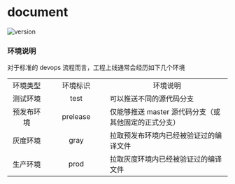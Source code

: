 # document
![version](https://img.shields.io/badge/architecture-CSO-DAC9A6.svg)


### 环境说明
对于标准的 devops 流程而言，工程上线通常会经历如下几个环境  

<table>
    <tbody>
        <tr>
            <td width=150 align=center>环境类型</td>
            <td width=200 align=center>环境标识</td>
            <td width=548 align=center>环境说明</td>
        </tr>
        <tr>
            <td width=150 align=center>测试环境</td>
            <td width=200 align=center>test</td>
            <td width=548>可以推送不同的源代码分支</td>
        </tr>
        <tr>
            <td width=150 align=center>预发布环境</td>
            <td width=200 align=center>prelease</td>
            <td width=548>仅能够推送 master 源代码分支（或其他固定的正式分支）</td>
        </tr>
        <tr>
            <td width=150 align=center>灰度环境</td>
            <td width=200 align=center>gray</td>
            <td width=548>拉取预发布环境内已经被验证过的编译文件</td>
        </tr>
        <tr>
            <td width=150 align=center>生产环境</td>
            <td width=200 align=center>prod</td>
            <td width=548>拉取灰度环境内已经被验证过的编译文件</td>
        </tr>
    </tbody>
</table>